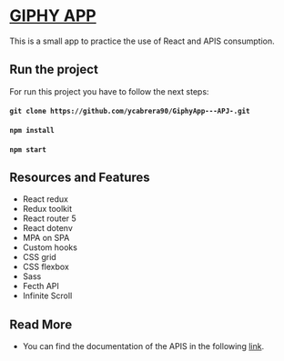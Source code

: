 # [GIPHY APP](https://eip-giphy-app.web.app/)
This is a small app to practice the use of React and APIS consumption.

## Run the project
For run this project you have to follow the next steps:

#### `git clone https://github.com/ycabrera90/GiphyApp---APJ-.git`

#### `npm install`

#### `npm start`

## Resources and Features
- React redux
- Redux toolkit
- React router 5
- React dotenv
- MPA on SPA
- Custom hooks
- CSS grid
- CSS flexbox
- Sass
- Fecth API
- Infinite Scroll


## Read More

- You can find the documentation of the APIS in the following [link](https://developers.giphy.com/).